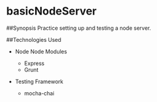 # basicNodeServer

##Synopsis
Practice setting up and testing a node server. 

##Technologies Used
- Node
  Node Modules

    - Express
    - Grunt
- Testing Framework

  - mocha-chai
  


